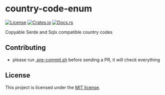 # country-code-enum

[![License](https://img.shields.io/crates/l/country-code-enum.svg)](https://choosealicense.com/licenses/mit/)
[![Crates.io](https://img.shields.io/crates/v/country-code-enum.svg)](https://crates.io/crates/country-code-enum)
[![Docs.rs](https://docs.rs/country-code-enum/badge.svg)](https://docs.rs/country-code-enum)

Copyable Serde and Sqlx compatible country codes


## Contributing

- please run [.pre-commit.sh] before sending a PR, it will check everything


## License

This project is licensed under the [MIT license][license].

[.pre-commit.sh]: https://github.com/imbolc/country-code-enum/blob/main/pre-commit.sh
[license]: https://github.com/imbolc/country-code-enum/blob/main/LICENSE
